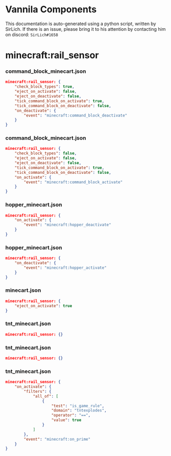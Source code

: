 # Vannila Components
This documentation is auto-generated using a python script, written by SirLich. If there is an issue, please bring it to his attention by contacting him on discord: `SirLich#1658`

# minecraft:rail_sensor
### command_block_minecart.json
```JSON
minecraft:rail_sensor: {
    "check_block_types": true,
    "eject_on_activate": false,
    "eject_on_deactivate": false,
    "tick_command_block_on_activate": true,
    "tick_command_block_on_deactivate": false,
    "on_deactivate": {
        "event": "minecraft:command_block_deactivate"
    }
}
```

### command_block_minecart.json
```JSON
minecraft:rail_sensor: {
    "check_block_types": false,
    "eject_on_activate": false,
    "eject_on_deactivate": false,
    "tick_command_block_on_activate": true,
    "tick_command_block_on_deactivate": false,
    "on_activate": {
        "event": "minecraft:command_block_activate"
    }
}
```

### hopper_minecart.json
```JSON
minecraft:rail_sensor: {
    "on_activate": {
        "event": "minecraft:hopper_deactivate"
    }
}
```

### hopper_minecart.json
```JSON
minecraft:rail_sensor: {
    "on_deactivate": {
        "event": "minecraft:hopper_activate"
    }
}
```

### minecart.json
```JSON
minecraft:rail_sensor: {
    "eject_on_activate": true
}
```

### tnt_minecart.json
```JSON
minecraft:rail_sensor: {}
```

### tnt_minecart.json
```JSON
minecraft:rail_sensor: {}
```

### tnt_minecart.json
```JSON
minecraft:rail_sensor: {
    "on_activate": {
        "filters": {
            "all_of": [
                {
                    "test": "is_game_rule",
                    "domain": "tntexplodes",
                    "operator": "==",
                    "value": true
                }
            ]
        },
        "event": "minecraft:on_prime"
    }
}
```

